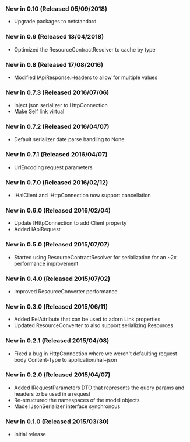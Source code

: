### New in 0.10 (Released 05/09/2018)
* Upgrade packages to netstandard

### New in 0.9 (Released 13/04/2018)
* Optimized the ResourceContractResolver to cache by type

### New in 0.8 (Released 17/08/2016)
* Modified IApiResponse.Headers to allow for multiple values

### New in 0.7.3 (Released 2016/07/06)
* Inject json serializer to HttpConnection
* Make Self link virtual

### New in 0.7.2 (Released 2016/04/07)
* Default serializer date parse handling to None

### New in 0.7.1 (Released 2016/04/07)
* UrlEncoding request parameters

### New in 0.7.0 (Released 2016/02/12)
* IHalClient and IHttpConnection now support cancellation

### New in 0.6.0 (Released 2016/02/04)
* Update IHttpConnection to add Client property
* Added IApiRequest

### New in 0.5.0 (Released 2015/07/07)
* Started using ResourceContractResolver for serialization for an ~2x performance improvement

### New in 0.4.0 (Released 2015/07/02)
* Improved ResourceConverter performance

### New in 0.3.0 (Released 2015/06/11)
* Added RelAttribute that can be used to adorn Link properties
* Updated ResourceConverter to also support serializing Resources

### New in 0.2.1 (Released 2015/04/08)
* Fixed a bug in HttpConnection where we weren't defaulting request body Content-Type to application/hal+json

### New in 0.2.0 (Released 2015/04/07)
* Added IRequestParameters DTO that represents the query params and headers to be used in a request
* Re-structured the namespaces of the model objects
* Made IJsonSerializer interface synchronous

### New in 0.1.0 (Released 2015/03/30)
* Initial release